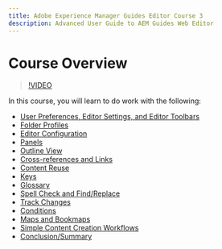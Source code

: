 ```yaml
---
title: Adobe Experience Manager Guides Editor Course 3  
description: Advanced User Guide to AEM Guides Web Editor 
---
```

# Course Overview

>[!VIDEO](https://video.tv.adobe.com/v/342759)

In this course, you will learn to do work with the following:

- [User Preferences, Editor Settings, and Editor Toolbars](user-settings-preferences-toolbars.md)
- [Folder Profiles](folder-profiles.md)
- [Editor Configuration](editor-configuration.md)
- [Panels](panels.md)
- [Outline View](outline-view.md)
- [Cross-references and Links](cross-references-and-links.md)
- [Content Reuse](content-reuse.md)
- [Keys](keys.md)
- [Glossary](glossary.md)
- [Spell Check and Find/Replace](.md)
- [Track Changes](track-changes.md)
- [Conditions](conditions.md)
- [Maps and Bookmaps](maps-and-bookmaps.md)
- [Simple Content Creation Workflows](simple-content-creation-workflows.md)
- [Conclusion/Summary](summary.md)
